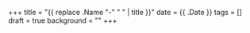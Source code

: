 +++
title = "{{ replace .Name "-" " " | title }}"
date = {{ .Date }}
tags = []
draft = true
background = ""
+++
